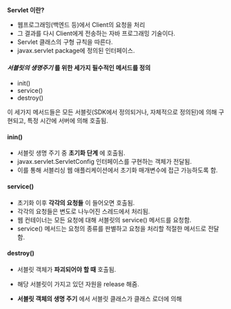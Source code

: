 **Servlet 이란?**

 * 웹프로그래밍(백엔드 등)에서 Client의 요청을 처리
 * 그 결과를 다시 Client에게 전송하는 자바 프로그래밍 기술이다.
 * Servlet 클래스의 구형 규칙을 따른다.
*  javax.servlet package에 정의된 인터페이스.


#### *서블릿의 생명주기* 를 위한 세가지 필수적인 메서드를 정의
* init()
* service()
* destroy()

이 세가지 메서드들은 모든 서블릿(SDK에서 정의되거나, 자체적으로 정의된)에 의해 구현되고, 특정 시간에 서버에 의해 호출됨.

#### inin()

* 서블릿 생명 주기 중 **초기화 단계** 에 호출됨.
* javax.servlet.ServletConfig 인터페이스를 구현하는 객체가 전달됨.
* 이를 통해 서블리싱 웹 애플리케이션에서 초기화 매개변수에 접근 가능하도록 함.

#### service()

* 초기화 이후 **각각의 요청들** 이 들어오면 호출됨.
* 각각의 요청들은 변도로 나누어진 스레드에서 처리됨.
* 웹 컨테이너는 모든 요청에 대해 서블릿의 service() 메서드를 요청함.
* service() 메서드는 요청의 종류를 판별하고 요청을 처리할 적절한 메서드로 전달함.

#### destroy()

* 서블릿 객체가 **파괴되어야 할 때** 호출됨.
* 해당 서블릿이 가지고 있던 자원을 release 해줌.

* **서블릿 객체의 생명 주기** 에서 서블릿 클래스가 클래스 로더에 의해 

